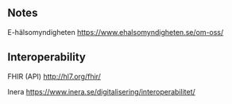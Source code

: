 ## Notes

E-hälsomyndigheten
https://www.ehalsomyndigheten.se/om-oss/


## Interoperability

FHIR (API)
http://hl7.org/fhir/

Inera
https://www.inera.se/digitalisering/interoperabilitet/
